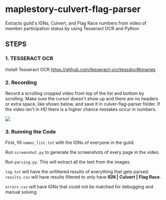 # maplestory-culvert-flag-parser
Extracts guild's IGNs, Culvert, and Flag Race numbers from video of member participation status by using Tesseract OCR and Python

## STEPS
### 1. TESSERACT OCR
Install Tesseract OCR https://github.com/tesseract-ocr/tessdoc#binaries

### 2. Recording
Record a scrolling cropped video from top of the list and bottom by scrolling. Make sure the cursor doesn't show up and there are no headers or extra space, like shown below, and save it in culver-flag-parser folder. If the video isn't in HD there is a higher chance mistakes occur in numbers.

![](https://github.com/j3li/maplestory-culvert-flag-parser/blob/main/recording%20example.gif)

### 3. Running the Code
First, fill `names_list.txt` with the IGNs of everyone in the guild.

Run `screenshot.py` to generate the screenshots of every page in the video.

Run `parsing.py`. This will extract all the text from the images.

`log.txt` will have the unfiltered results of everything that gets parsed. `results.csv` will have results filtered to only have **IGN | Culvert | Flag Race**.

`errors.csv` will have IGNs that could not be matched for debugging and manual solving.

